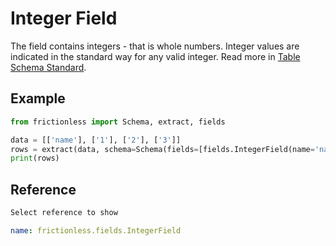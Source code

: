 # Integer Field

The field contains integers - that is whole numbers. Integer values are indicated in the standard way for any valid integer. Read more in [Table Schema Standard](https://specs.frictionlessdata.io/table-schema/#integer).

## Example

```python script tabs=Python
from frictionless import Schema, extract, fields

data = [['name'], ['1'], ['2'], ['3']]
rows = extract(data, schema=Schema(fields=[fields.IntegerField(name='name')]))
print(rows)
```

## Reference

```markdown tabs=Select
Select reference to show
```

```yaml reference tabs=IntegerField
name: frictionless.fields.IntegerField
```
